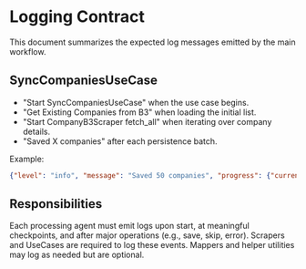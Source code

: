 # Logging Contract

This document summarizes the expected log messages emitted by the main workflow.

## SyncCompaniesUseCase
- "Start SyncCompaniesUseCase" when the use case begins.
- "Get Existing Companies from B3" when loading the initial list.
- "Start CompanyB3Scraper fetch_all" when iterating over company details.
- "Saved X companies" after each persistence batch.

Example:
```json
{"level": "info", "message": "Saved 50 companies", "progress": {"current": 50, "total": 200}, "extra": {"batch": 1}}
```

## Responsibilities
Each processing agent must emit logs upon start, at meaningful checkpoints, and after major operations (e.g., save, skip, error). Scrapers and UseCases are required to log these events. Mappers and helper utilities may log as needed but are optional.

